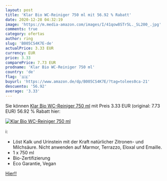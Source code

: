 ```yaml
---
layout: post
title: 'Klar Bio WC-Reiniger 750 ml mit 56.92 % Rabatt'
date: 2020-12-28 04:32:19
image: 'https://m.media-amazon.com/images/I/41qow8STr5L._SL200_.jpg'
comments: true
category: ofertas
author: ring
slug: 'B005CS4K7E-de'
actualPrice: 3.33 EUR
currency: EUR
price: 3.33
comparePrice: 7.73 EUR
prodname: 'Klar Bio WC-Reiniger 750 ml'
country: 'de'
flag: '🇩🇪'
buyurl: 'https://www.amazon.de/dp/B005CS4K7E/?tag=tolees0ca-21'
descuento: '56.92'
average: '3.33'
---
```


Sie können [Klar Bio WC-Reiniger 750 ml](https://www.amazon.de/dp/B005CS4K7E/?tag=tolees0ca-21) mit Preis 3.33 EUR (original: 7.73 EUR) 56.92 % Rabatt hier:

[![Klar Bio WC-Reiniger 750 ml](https://m.media-amazon.com/images/I/41qow8STr5L._SL200_.jpg)](https://www.amazon.de/dp/B005CS4K7E/?tag=tolees0ca-21)

ℹ️:

- Löst Kalk und Urinstein mit der Kraft natürlicher Zitronen- und Milchsäure. Nicht anwenden auf Marmor, Terrazzo, Eloxal und Emaille.
- 1 x 750 ml
- Bio-Zertifizierung
- Eco Garantie, Vegan

[Hier!!](https://www.amazon.de/dp/B005CS4K7E/?tag=tolees0ca-21)
